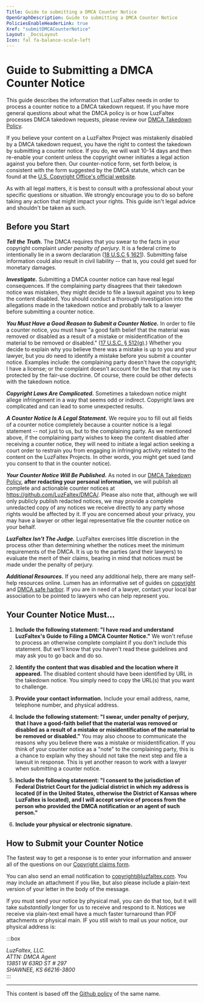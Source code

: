 ```yaml
---
Title: Guide to submitting a DMCA Counter Notice
OpenGraphDescription: Guide to submitting a DMCA Counter Notice
PoliciesEnableHeaderLink: true
Xref: "submitDMCACounterNotice"
Layout: _DocsLayout
Icon: fal fa-balance-scale-left
---
```


# Guide to Submitting a DMCA Counter Notice

This guide describes the information that LuzFaltex needs in order to process a counter notice to a DMCA takedown request. If you have more general questions about what the DMCA policy is or how LuzFaltex processes DMCA takedown requests, please review our [DMCA Takedown Policy](xref:dmca).

If you believe your content on a LuzFaltex Project was mistakenly disabled by a DMCA takedown request, you have the right to contest the takedown by submitting a counter notice. If you do, we will wait 10-14 days and then re-enable your content unless the copyright owner initiates a legal action against you before then. Our counter-notice form, set forth below, is consistent with the form suggested by the DMCA statute, which can be found at the <a href="https://www.copyright.gov/" is-external="true">U.S. Copyright Office's official website</a>.

As with all legal matters, it is best to consult with a professional about your specific questions or situation. We strongly encourage you to do so before taking any action that might impact your rights. This guide isn't legal advice and shouldn't be taken as such.

## Before you Start

***Tell the Truth.*** The DMCA requires that you swear to the facts in your copyright complaint *under penalty of perjury*. It is a federal crime to intentionally lie in a sworn declaration (<a href="https://www.law.cornell.edu/uscode/text/18/1621" is-external="true">18 U.S.C &sect; 1621</a>). Submitting false information could also result in civil liability -- that is, you could get sued for monetary damages.

***Investigate.*** Submitting a DMCA counter notice can have real legal consequences. If the complaining party disagrees that their takedown notice was mistaken, they might decide to file a lawsuit against you to keep the content disabled. You should conduct a thorough investigation into the allegations made in the takedown notice and probably talk to a lawyer before submitting a counter notice.

***You Must Have a Good Reason to Submit a Counter Notice.*** In order to file a counter notice, you must have "a good faith belief that the material was removed or disabled as a result of a mistake or misidentification of the material to be removed or disabled." (<a href="https://www.law.cornell.edu/uscode/text/17/512" is-external="true">17 U.S.C. &sect; 512(g)</a>.) Whether you decide to explain why you believe there was a mistake is up to you and your lawyer, but you *do* need to identify a mistake before you submit a counter notice. Examples include: the complaining party doesn't have the copyright; I have a license; or the complaint doesn't account for the fact that my use is protected by the fair-use doctrine. Of course, there could be other defects with the takedown notice.

***Copyright Laws Are Complicated.*** Sometimes a takedown notice might allege infringement in a way that seems odd or indirect. Copyright laws are complicated and can lead to some unexpected results. 

***A Counter Notice Is A Legal Statement.*** We require you to fill out all fields of a counter notice completely because a counter notice is a legal statement -- not just to us, but to the complaining party. As we mentioned above, if the complaining party wishes to keep the content disabled after receiving a counter notice, they will need to initiate a legal action seeking a court order to restrain you from engaging in infringing activity related to the content on the LuzFaltex Projects. In other words, you might get sued (and you consent to that in the counter notice).

***Your Counter Notice Will Be Published.*** As noted in our [DMCA Takedown Policy](xref:dmca), **after redacting your personal information,** we will publish all complete and actionable counter notices at <a href="https://github.com/LuzFaltex/DMCA/" is-external="true">https://github.com/LuzFaltex/DMCA/</a>. Please also note that, although we will only publicly publish redacted notices, we may provide a complete unredacted copy of any notices we receive directly to any party whose rights would be affected by it. If you are concerned about your privacy, you may have a lawyer or other legal representative file the counter notice on your behalf.

***LuzFaltex Isn't The Judge.*** LuzFaltex exercises little discretion in the process other than determining whether the notices meet the minimum requirements of the DMCA. It is up to the parties (and their lawyers) to evaluate the merit of their claims, bearing in mind that notices must be made under the penalty of perjury.

***Additional Resources.*** If you need any additional help, there are many self-help resources online. Lumen has an informative set of guides on <a href="https://www.lumendatabase.org/topics/5" is-external="true">copyright</a> and <a href="https://www.lumendatabase.org/topics/14" is-external="true">DMCA safe harbor</a>. If you are in need of a lawyer, contact your local bar association to be pointed to lawyers who can help represent you.

## Your Counter Notice Must...

1. **Include the following statement: "I have read and understand LuzFaltex's Guide to Filing a DMCA Counter Notice."** We won't refuse to process an otherwise complete complaint if you don't include this statement. But we'll know that you haven't read these guidelines and may ask you to go back and do so.

1. **Identify the content that was disabled and the location where it appeared.** The disabled content should have been identified by URL in the takedown notice. You simply need to copy the URL(s) that you want to challenge.

1. **Provide your contact information.** Include your email address, name, telephone number, and physical address.

1. **Include the following statement: "I swear, under penalty of perjury, that I have a good-faith belief that the material was removed or disabled as a result of a mistake or misidentification of the material to be removed or disabled."** You may also choose to communicate the reasons why you believe there was a mistake or misidentification. If you think of your counter notice as a "note" to the complaining party, this is a chance to explain why they should not take the next step and file a lawsuit in response. This is yet another reason to work with a lawyer when submitting a counter notice.

1. **Include the following statement: "I consent to the jurisdiction of Federal District Court for the judicial district in which my address is located (if in the United States, otherwise the District of Kansas where LuzFaltex is located), and I will accept service of process from the person who provided the DMCA notification or an agent of such person."**

1. **Include your physical or electronic signature.**

## How to Submit your Counter Notice

The fastest way to get a response is to enter your information and answer all of the questions on our [Copyright claims form](xref:dmca-report).

You can also send an email notification to [copyright@luzfaltex.com](mailto:copyright@luzfaltex.com). You may include an attachment if you like, but also please include a plain-text version of your letter in the body of the message.

If you must send your notice by physical mail, you can do that too, but it will take *substantially* longer for us to receive and respond to it. Notices we receive via plain-text email have a much faster turnaround than PDF attachments or physical main. IF you still wish to mail us your notice, our physical address is:

:::box
<address>
LuzFaltex, LLC.<br />
ATTN: DMCA Agent<br />
13851 W 63RD ST # 297<br />
SHAWNEE, KS 66216-3800<br />
</address>
:::

---

<span class="is-muted">This content is based off the <a href="https://docs.github.com/en/github/site-policy/guide-to-submitting-a-dmca-counter-notice" is-external="true">Github policy</a> of the same name.</span>